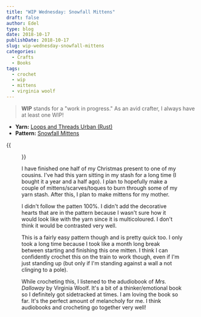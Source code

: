 ```yaml
---
title: "WIP Wednesday: Snowfall Mittens"
draft: false
author: Edel
type: blog
date: 2018-10-17
publishDate: 2018-10-17
slug: wip-wednesday-snowfall-mittens
categories:
  - Crafts
  - Books
tags:
  - crochet
  - wip
  - mittens
  - virginia woolf
---
```


> **WIP** stands for a "work in progress." As an avid crafter, I always have at least one WIP!

* **Yarn:** [Loops and Threads Urban (Rust)](https://www.ravelry.com/yarns/library/loops--threads-urban)
* **Pattern:** [Snowfall Mittens](https://www.whistleandivy.com/snow-fall-mittens/)

{{<figure src="https://res.cloudinary.com/dvozrk6m8/image/upload/v1539570934/wip_mittens_hndiju.png" title="Snowfall Mittens">}}

I have finished one half of my Christmas present to one of my cousins. I've had this yarn sitting in my stash for a long time (I bought it a year and a half ago). I plan to hopefully make a couple of mittens/scarves/toques to burn through some of my yarn stash. After this, I plan to make mittens for my mother.

I didn't follow the patten 100%. I didn't add the decorative hearts that are in the pattern because I wasn't sure how it would look like with the yarn since it is multicoloured. I don't think it would be contrasted very well.

This is a fairly easy pattern though and is pretty quick too. I only took a long time because I took like a month long break between starting and finishing this one mitten. I think I can confidently crochet this on the train to work though, even if I'm just standing up (but only if I'm standing against a wall a not clinging to a pole).

While crocheting this, I listened to the adudiobook of *Mrs. Dalloway* by Virginia Woolf. It's a bit of a thinker/emotional book so I definitely got sidetracked at times. I am loving the book so far. It's the perfect amount of melancholy for me. I think audiobooks and crocheting go together very well!
